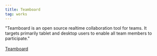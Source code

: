```yaml
---
title: Teamboard 
tag: works
---
```


"Teamboard is an open source realtime collaboration tool for teams. It targets primarily tablet and desktop users to enable all team members to participate."
<br/><br/>
[Teamboard](teamboard)
